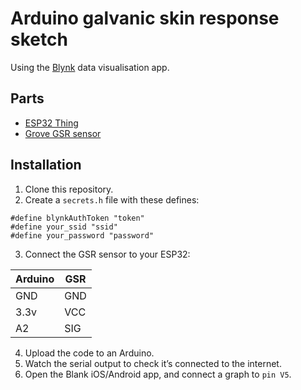 # Arduino galvanic skin response sketch

Using the [Blynk](http://www.blynk.cc) data visualisation app.

## Parts

* [ESP32 Thing](https://www.sparkfun.com/products/13907)
* [Grove GSR sensor](http://wiki.seeed.cc/Grove-GSR_Sensor/)

## Installation

1. Clone this repository.
2. Create a `secrets.h` file with these defines:
```Arduino
#define blynkAuthToken "token"
#define your_ssid "ssid"
#define your_password "password"
```
3. Connect the GSR sensor to your ESP32:

**Arduino** | **GSR**
--- | ---
GND | GND
3.3v | VCC
A2 | SIG

4. Upload the code to an Arduino.
5. Watch the serial output to check it’s connected to the internet.
6. Open the Blank iOS/Android app, and connect a graph to `pin V5`.